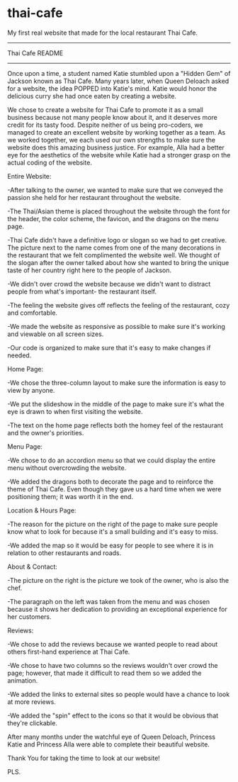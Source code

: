 # thai-cafe
My first real website that made for the local restaurant Thai Cafe.



****************
Thai Cafe README
****************

Once upon a time, a student named Katie stumbled upon a "Hidden Gem" of Jackson known as Thai Cafe. Many years later, when Queen Deloach asked for a website, the idea POPPED into Katie's mind. Katie would honor the delicious curry she had once eaten by creating a website.

We chose to create a website for Thai Cafe to promote it as a small business because not many people know about it, and it deserves more credit for its tasty food. Despite neither of us being pro-coders, we managed to create an excellent website by working together as a team. As we worked together, we each used our own strengths to make sure the website does this amazing business justice. For example, Alla had a better eye for the aesthetics of the website while Katie had a stronger grasp on the actual coding of the website.


Entire Website:

-After talking to the owner, we wanted to make sure that we conveyed the passion she held for her restaurant throughout the website.

-The Thai/Asian theme is placed throughout the website through the font for the header, the color scheme, the favicon, and the dragons on the menu page. 

-Thai Cafe didn't have a definitive logo or slogan so we had to get creative. The picture next to the name comes from one of the many decorations in the restaurant that we felt complimented the website well. We thought of the slogan after the owner talked about how she wanted to bring the unique taste of her country right here to the people of Jackson.

-We didn't over crowd the website because we didn't want to distract people from what's important- the restaurant itself.

-The feeling the website gives off reflects the feeling of the restaurant, cozy and comfortable.

-We made the website as responsive as possible to make sure it's working and viewable on all screen sizes.

-Our code is organized to make sure that it's easy to make changes if needed.


Home Page:

-We chose the three-column layout to make sure the information is easy to view by anyone.

-We put the slideshow in the middle of the page to make sure it's what the eye is drawn to when first visiting the website.

-The text on the home page reflects both the homey feel of the restaurant and the owner's priorities.


Menu Page:

-We chose to do an accordion menu so that we could display the entire menu without overcrowding the website.

-We added the dragons both to decorate the page and to reinforce the theme of Thai Cafe. Even though they gave us a hard time when we were positioning them; it was worth it in the end.


Location & Hours Page:

-The reason for the picture on the right of the page to make sure people know what to look for because it's a small building and it's easy to miss.

-We added the map so it would be easy for people to see where it is in relation to other restaurants and roads.


About & Contact:

-The picture on the right is the picture we took of the owner, who is also the chef.

-The paragraph on the left was taken from the menu and was chosen because it shows her dedication to providing an exceptional experience for her customers.


Reviews:

-We chose to add the reviews because we wanted people to read about others first-hand experience at Thai Cafe.

-We chose to have two columns so the reviews wouldn't over crowd the page; however, that made it difficult to read them so we added the animation.

-We added the links to external sites so people would have a chance to look at more reviews.

-We added the "spin" effect to the icons so that it would be obvious that they're clickable.


After many months under the watchful eye of Queen Deloach, Princess Katie and Princess Alla were able to complete their beautiful website. 
 

Thank You for taking the time to look at our website!


PLS. 
